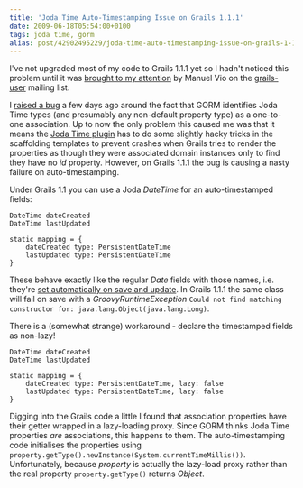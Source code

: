 ```yaml
---
title: 'Joda Time Auto-Timestamping Issue on Grails 1.1.1'
date: 2009-06-18T05:54:00+0100
tags: joda time, gorm
alias: post/42902495229/joda-time-auto-timestamping-issue-on-grails-1-1-1/
---
```


I've not upgraded most of my code to Grails 1.1.1 yet so I hadn't noticed this problem until it was [brought to my attention][1] by Manuel Vio on the [grails-user][2] mailing list.

I [raised a bug][3] a few days ago around the fact that GORM identifies Joda Time types (and presumably any non-default property type) as a one-to-one association. Up to now the only problem this caused me was that it means the [Joda Time plugin][4] has to do some slightly hacky tricks in the scaffolding templates to prevent crashes when Grails tries to render the properties as though they were associated domain instances only to find they have no _id_ property. However, on Grails 1.1.1 the bug is causing a nasty failure on auto-timestamping.

<!-- more -->

Under Grails 1.1 you can use a Joda _DateTime_ for an auto-timestamped fields:

    DateTime dateCreated
    DateTime lastUpdated

    static mapping = {
        dateCreated type: PersistentDateTime
        lastUpdated type: PersistentDateTime
    }

These behave exactly like the regular _Date_ fields with those names, i.e. they're [set automatically on save and update][5]. In Grails 1.1.1 the same class will fail on save with a _GroovyRuntimeException_ `Could not find matching constructor for: java.lang.Object(java.lang.Long)`.

There is a (somewhat strange) workaround - declare the timestamped fields as non-lazy!

    DateTime dateCreated
    DateTime lastUpdated

    static mapping = {
        dateCreated type: PersistentDateTime, lazy: false
        lastUpdated type: PersistentDateTime, lazy: false
    }

Digging into the Grails code a little I found that association properties have their getter wrapped in a lazy-loading proxy. Since GORM thinks Joda Time properties _are_ associations, this happens to them. The auto-timestamping code initialises the properties using `property.getType().newInstance(System.currentTimeMillis())`. Unfortunately, because _property_ is actually the lazy-load proxy rather than the real property `property.getType()` returns _Object_.

[1]: http://www.nabble.com/Problem-with-Joda-plugin-and-autotimestamping-td24068191.html#a24068191
[2]: http://grails.org/Mailing+lists
[3]: http://jira.codehaus.org/browse/GRAILS-4689
[4]: http://grails.org/plugin/joda-time
[5]: http://grails.org/doc/1.1/guide/single.html#5.5.1%20Events%20and%20Auto%20Timestamping

